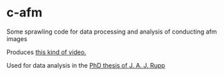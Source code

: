 # c-afm
Some sprawling code for data processing and analysis of conducting afm images

Produces [this kind of video.](https://www.youtube.com/watch?v=9WEOLkMTRJE)

Used for data analysis in the [PhD thesis of J. A. J. Rupp](https://publications.rwth-aachen.de/record/789051)
